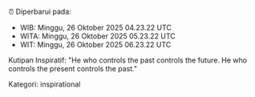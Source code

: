 ⏰ Diperbarui pada:
- WIB: Minggu, 26 Oktober 2025 04.23.22 UTC
- WITA: Minggu, 26 Oktober 2025 05.23.22 UTC
- WIT: Minggu, 26 Oktober 2025 06.23.22 UTC

Kutipan Inspiratif:
"He who controls the past controls the future. He who controls the present controls the past."


Kategori: inspirational

